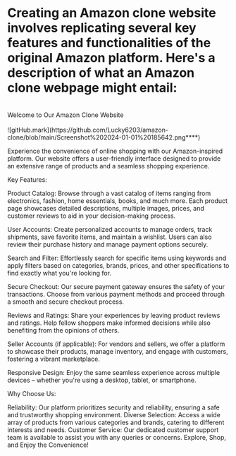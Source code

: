 # Creating an Amazon clone website involves replicating several key features and functionalities of the original Amazon platform. Here's a description of what an Amazon clone webpage might entail:
<br>
Welcome to Our Amazon Clone Website
<br><br>
![gitHub.mark](https://github.com/Lucky6203/amazon-clone/blob/main/Screenshot%202024-01-01%20185642.png****)


Experience the convenience of online shopping with our Amazon-inspired platform. Our website offers a user-friendly interface designed to provide an extensive range of products and a seamless shopping experience.

Key Features:

Product Catalog: Browse through a vast catalog of items ranging from electronics, fashion, home essentials, books, and much more. Each product page showcases detailed descriptions, multiple images, prices, and customer reviews to aid in your decision-making process.

User Accounts: Create personalized accounts to manage orders, track shipments, save favorite items, and maintain a wishlist. Users can also review their purchase history and manage payment options securely.

Search and Filter: Effortlessly search for specific items using keywords and apply filters based on categories, brands, prices, and other specifications to find exactly what you're looking for.

Secure Checkout: Our secure payment gateway ensures the safety of your transactions. Choose from various payment methods and proceed through a smooth and secure checkout process.

Reviews and Ratings: Share your experiences by leaving product reviews and ratings. Help fellow shoppers make informed decisions while also benefiting from the opinions of others.

Seller Accounts (if applicable): For vendors and sellers, we offer a platform to showcase their products, manage inventory, and engage with customers, fostering a vibrant marketplace.

Responsive Design: Enjoy the same seamless experience across multiple devices – whether you're using a desktop, tablet, or smartphone.

Why Choose Us:

Reliability: Our platform prioritizes security and reliability, ensuring a safe and trustworthy shopping environment.
Diverse Selection: Access a wide array of products from various categories and brands, catering to different interests and needs.
Customer Service: Our dedicated customer support team is available to assist you with any queries or concerns.
Explore, Shop, and Enjoy the Convenience!

